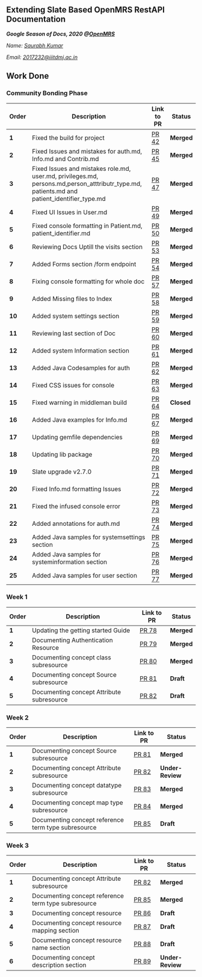 Extending Slate Based OpenMRS RestAPI Documentation
------------------------------------------

***Google Season of Docs, 2020 @[OpenMRS](https://github.com/openmrs)***

*Name: [Saurabh Kumar](https://github.com/LuGO0)*

*Email: 2017232@iiitdmj.ac.in*

## Work Done

### Community Bonding Phase

|       Order       |         Description          |      Link to PR        |      Status        |
|-------------------|------------------------------|------------------------|--------------------|
| **1**  | Fixed the build for project |[PR 42](https://github.com/openmrs/openmrs-contrib-rest-api-docs/pull/42)|**Merged**|
| **2**  | Fixed Issues and mistakes for auth.md, Info.md and Contrib.md |[PR 45](https://github.com/openmrs/openmrs-contrib-rest-api-docs/pull/45)|**Merged**|
| **3**  | Fixed Issues and mistakes role.md, user.md, privileges.md, persons.md,person_atttributr_type.md, patients.md and patient_identifier_type.md|[PR 47](https://github.com/openmrs/openmrs-contrib-rest-api-docs/pull/47)|**Merged**|
| **4**  | Fixed UI Issues in User.md |[PR 49](https://github.com/openmrs/openmrs-contrib-rest-api-docs/pull/49)|**Merged**|
| **5**  | Fixed console formatting in Patient.md, patient_identifier.md|[PR 50](https://github.com/openmrs/openmrs-contrib-rest-api-docs/pull/50)|**Merged**|
| **6**  | Reviewing Docs Uptill the visits section |[PR 53](https://github.com/openmrs/openmrs-contrib-rest-api-docs/pull/53)|**Merged**|
| **7**  | Added Forms section /form endpoint |[PR 54](https://github.com/openmrs/openmrs-contrib-rest-api-docs/pull/54)|**Merged**|
| **8**  | Fixing console formatting for whole doc |[PR 57](https://github.com/openmrs/openmrs-contrib-rest-api-docs/pull/57)|**Merged**|
| **9**  | Added Missing files to Index |[PR 58](https://github.com/openmrs/openmrs-contrib-rest-api-docs/pull/58)|**Merged**|
| **10**  | Added system settings section |[PR 59](https://github.com/openmrs/openmrs-contrib-rest-api-docs/pull/59)|**Merged**|
| **11**  | Reviewing last section of Doc |[PR 60](https://github.com/openmrs/openmrs-contrib-rest-api-docs/pull/60)|**Merged**|
| **12**  | Added system Information section |[PR 61](https://github.com/openmrs/openmrs-contrib-rest-api-docs/pull/61)|**Merged**|
| **13**  | Added Java Codesamples for auth |[PR 62](https://github.com/openmrs/openmrs-contrib-rest-api-docs/pull/62)|**Merged**|
| **14**  | Fixed CSS issues for console |[PR 63](https://github.com/openmrs/openmrs-contrib-rest-api-docs/pull/63)|**Merged**|
| **15**  | Fixed warning in middleman build |[PR 64](https://github.com/openmrs/openmrs-contrib-rest-api-docs/pull/64)|**Closed**|
| **16**  | Added Java examples for Info.md |[PR 67](https://github.com/openmrs/openmrs-contrib-rest-api-docs/pull/67)|**Merged**|
| **17**  | Updating gemfile dependencies |[PR 69](https://github.com/openmrs/openmrs-contrib-rest-api-docs/pull/69)|**Merged**|
| **18**  | Updating lib package |[PR 70](https://github.com/openmrs/openmrs-contrib-rest-api-docs/pull/70)|**Merged**|
| **19**  | Slate upgrade v2.7.0 |[PR 71](https://github.com/openmrs/openmrs-contrib-rest-api-docs/pull/71)|**Merged**|
| **20**  | Fixed Info.md formatting Issues |[PR 72](https://github.com/openmrs/openmrs-contrib-rest-api-docs/pull/72)|**Merged**|
| **21**  | Fixed the infused console error |[PR 73](https://github.com/openmrs/openmrs-contrib-rest-api-docs/pull/73)|**Merged**|
| **22**  | Added annotations for auth.md |[PR 74](https://github.com/openmrs/openmrs-contrib-rest-api-docs/pull/74)|**Merged**|
| **23**  | Added Java samples for systemsettings section |[PR 75](https://github.com/openmrs/openmrs-contrib-rest-api-docs/pull/75)|**Merged**|
| **24**  | Added Java samples for systeminformation section |[PR 76](https://github.com/openmrs/openmrs-contrib-rest-api-docs/pull/76)|**Merged**|
| **25**  | Added Java samples for user section |[PR 77](https://github.com/openmrs/openmrs-contrib-rest-api-docs/pull/77)|**Merged**|



### Week 1


|       Order       |         Description          |      Link to PR        |      Status        |
|-------------------|------------------------------|------------------------|--------------------|
| **1**  | Updating the getting started Guide | [PR 78](https://github.com/openmrs/openmrs-contrib-rest-api-docs/pull/78)|**Merged**|
| **2**  | Documenting Authentication Resource | [PR 79](https://github.com/openmrs/openmrs-contrib-rest-api-docs/pull/79)|**Merged**|
| **3**  | Documenting concept class subresource | [PR 80](https://github.com/openmrs/openmrs-contrib-rest-api-docs/pull/80)|**Merged**|
| **4**  | Documenting concept Source subresource | [PR 81](https://github.com/openmrs/openmrs-contrib-rest-api-docs/pull/81)|**Draft**|
| **5**  | Documenting concept Attribute subresource | [PR 82](https://github.com/openmrs/openmrs-contrib-rest-api-docs/pull/82)|**Draft**|

### Week 2


|       Order       |         Description          |      Link to PR        |      Status        |
|-------------------|------------------------------|------------------------|--------------------|
| **1**  | Documenting concept Source subresource | [PR 81](https://github.com/openmrs/openmrs-contrib-rest-api-docs/pull/81)|**Merged**|
| **2**  | Documenting concept Attribute subresource | [PR 82](https://github.com/openmrs/openmrs-contrib-rest-api-docs/pull/82)|**Under-Review**|
| **3**  | Documenting concept datatype subresource | [PR 83](https://github.com/openmrs/openmrs-contrib-rest-api-docs/pull/83)|**Merged**|
| **4**  | Documenting concept map type subresource | [PR 84](https://github.com/openmrs/openmrs-contrib-rest-api-docs/pull/84)|**Merged**|
| **5**  | Documenting concept reference term type subresource | [PR 85](https://github.com/openmrs/openmrs-contrib-rest-api-docs/pull/85)|**Draft**|

### Week 3


|       Order       |         Description          |      Link to PR        |      Status        |
|-------------------|------------------------------|------------------------|--------------------|
| **1**  | Documenting concept Attribute subresource | [PR 82](https://github.com/openmrs/openmrs-contrib-rest-api-docs/pull/82)|**Merged**|
| **2**  | Documenting concept reference term type subresource | [PR 85](https://github.com/openmrs/openmrs-contrib-rest-api-docs/pull/85)|**Merged**|
| **3**  | Documenting concept resource | [PR 86](https://github.com/openmrs/openmrs-contrib-rest-api-docs/pull/86)|**Draft**|
| **4**  | Documenting concept resource mapping section | [PR 87](https://github.com/openmrs/openmrs-contrib-rest-api-docs/pull/87)|**Draft**|
| **5**  | Documenting concept resource name section | [PR 88](https://github.com/openmrs/openmrs-contrib-rest-api-docs/pull/88)|**Draft**|
| **6**  | Documenting concept description section| [PR 89](https://github.com/openmrs/openmrs-contrib-rest-api-docs/pull/89)|**Under-Review**|


